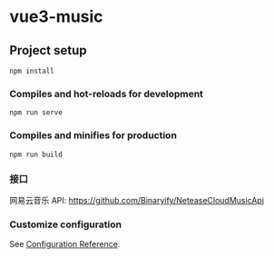# vue3-music

## Project setup
```
npm install
```

### Compiles and hot-reloads for development
```
npm run serve
```

### Compiles and minifies for production
```
npm run build
```

### 接口
网易云音乐 API:
https://github.com/Binaryify/NeteaseCloudMusicApi

### Customize configuration
See [Configuration Reference](https://cli.vuejs.org/config/).
